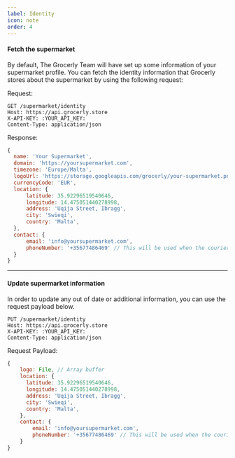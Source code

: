 ```yaml
---
label: Identity
icon: note
order: 4
---
```


#### Fetch the supermarket

By default, The Grocerly Team will have set up some information of your supermarket profile. You can fetch the identity information that Grocerly stores about the supermarket by using the following request:

Request:

```
GET /supermarket/identity
Host: https://api.grocerly.store
X-API-KEY: :YOUR_API_KEY:
Content-Type: application/json
```

Response:

```js
{
  name: 'Your Supermarket',
  domain: 'https://yoursupermarket.com',
  timezone: 'Europe/Malta',
  logoUrl: 'https://storage.googleapis.com/grocerly/your-supermarket.png',
  currencyCode: 'EUR',
  location: {
      latitude: 35.92296519540646,
      longitude: 14.475051440278998,
      address: 'Uqija Street, Ibragg',
      city: 'Swieqi',
      country: 'Malta',
  },
  contact: {
      email: 'info@yoursupermarket.com',
      phoneNumber: '+35677486469' // This will be used when the courier needs to contact the supermarket.
  }
}

```

---

#### Update supermarket information

In order to update any out of date or additional information, you can use the request payload below.

```
PUT /supermarket/identity
Host: https://api.grocerly.store
X-API-KEY: :YOUR_API_KEY:
Content-Type: application/json
```

Request Payload:

```js
{
    logo: File, // Array buffer
    location: {
      latitude: 35.92296519540646,
      longitude: 14.475051440278998,
      address: 'Uqija Street, Ibragg',
      city: 'Swieqi',
      country: 'Malta',
    },
    contact: {
        email: 'info@yoursupermarket.com',
        phoneNumber: '+35677486469' // This will be used when the courier needs to contact the supermarket.
    }
}
```
